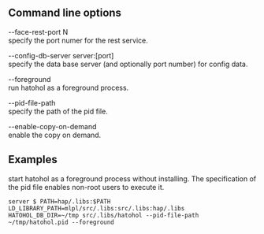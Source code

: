 
Command line options
--------------------
--face-rest-port N  
specify the port numer for the rest service.

--config-db-server server:[port]  
specify the data base server (and optionally port number) for config data.

--foreground  
run hatohol as a foreground process.

--pid-file-path  
specify the path of the pid file.

--enable-copy-on-demand  
enable the copy on demand.

Examples
--------
start hatohol as a foreground process without installing. The specification of the pid file enables non-root users to execute it.

    server $ PATH=hap/.libs:$PATH LD_LIBRARY_PATH=mlpl/src/.libs:src/.libs:hap/.libs HATOHOL_DB_DIR=~/tmp src/.libs/hatohol --pid-file-path ~/tmp/hatohol.pid --foreground
